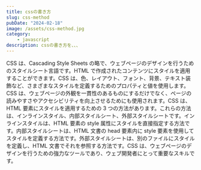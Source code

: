 ```yaml
---
title: cssの書き方
slug: css-method
pubDate: "2024-02-18"
image: /assets/css-method.jpg
category:
    - javascript
description: cssの書き方を、、、
---
```


CSS は、Cascading Style Sheets の略で、ウェブページのデザインを行うためのスタイルシート言語です。HTML で作成されたコンテンツにスタイルを適用することができます。CSS は、色、レイアウト、フォント、背景、テキスト装飾など、さまざまなスタイルを定義するためのプロパティと値を使用します。CSS は、ウェブページの外観を一貫性のあるものにするだけでなく、ページの読みやすさやアクセシビリティを向上させるためにも使用されます。CSS は、HTML 要素にスタイルを適用するための 3 つの方法があります。これらの方法は、インラインスタイル、内部スタイルシート、外部スタイルシートです。インラインスタイルは、HTML 要素の style 属性にスタイルを直接指定する方法です。内部スタイルシートは、HTML 文書の head 要素内に style 要素を使用してスタイルを定義する方法です。外部スタイルシートは、別のファイルにスタイルを定義し、HTML 文書でそれを参照する方法です。CSS は、ウェブページのデザインを行うための強力なツールであり、ウェブ開発者にとって重要なスキルです。
